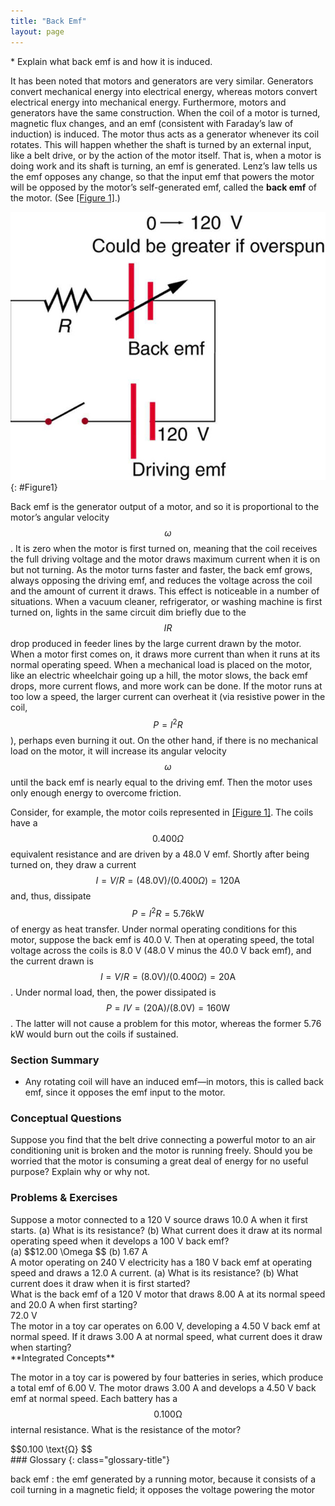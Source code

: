 ```yaml
---
title: "Back Emf"
layout: page
---
```


<div class="abstract" markdown="1">
* Explain what back emf is and how it is induced.
</div>

It has been noted that motors and generators are very similar. Generators convert mechanical energy into electrical energy, whereas motors convert electrical energy into mechanical energy. Furthermore, motors and generators have the same construction. When the coil of a motor is turned, magnetic flux changes, and an emf (consistent with Faraday’s law of induction) is induced. The motor thus acts as a generator whenever its coil rotates. This will happen whether the shaft is turned by an external input, like a belt drive, or by the action of the motor itself. That is, when a motor is doing work and its shaft is turning, an emf is generated. Lenz’s law tells us the emf opposes any change, so that the input emf that powers the motor will be opposed by the motor’s self-generated emf, called the **back emf** of the motor. (See [[Figure 1]](#Figure1).)

 ![Figure shows an electric circuit. The circuit has a cell represented as driving e m f of voltage one hundred and twenty volt is connected in series with a variable e m f source with a range of voltage from zero to one hundred twenty volts and a resistance R. The other end of resistance R is connected to an open switch. The switch is connected back to the Driving e m f cell.](../resources/Figure_24_06_01.jpg "The coil of a DC motor is represented as a resistor in this schematic. The back emf is represented as a variable emf that opposes the one driving the motor. Back emf is zero when the motor is not turning, and it increases proportionally to the motor&#x2019;s angular velocity."){: #Figure1}

Back emf is the generator output of a motor, and so it is proportional to the motor’s angular velocity  $$\omega  $$ .
 It is zero when the motor is first turned on, meaning that the coil receives the full driving voltage and the motor draws maximum current when it is on but not turning. As the motor turns faster and faster, the back emf grows, always opposing the driving emf, and reduces the voltage across the coil and the amount of current it draws. This effect is noticeable in a number of situations. When a vacuum cleaner, refrigerator, or washing machine is first turned on, lights in the same circuit dim briefly due to the  $$IR $$
 drop produced in feeder lines by the large current drawn by the motor. When a motor first comes on, it draws more current than when it runs at its normal operating speed. When a mechanical load is placed on the motor, like an electric wheelchair going up a hill, the motor slows, the back emf drops, more current flows, and more work can be done. If the motor runs at too low a speed, the larger current can overheat it (via resistive power in the coil,  $$P={I}^{2}R $$ ), 
perhaps even burning it out. On the other hand, if there is no mechanical load on the motor, it will increase its angular velocity  $$\omega  $$
 until the back emf is nearly equal to the driving emf. Then the motor uses only enough energy to overcome friction.

Consider, for example, the motor coils represented in [[Figure 1]](#Figure1). The coils have a  $$0.400 \Omega  $$
 equivalent resistance and are driven by a 48.0 V emf. Shortly after being turned on, they draw a current  $$I=V/R=\left( 48.0 \text{V}\right)/\left( 0.400 \Omega \right)=120 \text{A} $$
 and, thus, dissipate  $$P={I}^{2}R= 5.76 \text{kW} $$
 of energy as heat transfer. Under normal operating conditions for this motor, suppose the back emf is 40.0 V. Then at operating speed, the total voltage across the coils is 8.0 V (48.0 V minus the 40.0 V back emf), and the current drawn is  $$I=V/R=\left( 8.0 \text{V}\right)/\left( 0.400 \Omega \right)=20 \text{A} $$ .
 Under normal load, then, the power dissipated is  $$P=IV=\left(20 \text{A}\right)/\left( 8.0 \text{V}\right)=160 \text{W} $$ .
 The latter will not cause a problem for this motor, whereas the former 5.76 kW would burn out the coils if sustained.

### Section Summary

*  Any rotating coil will have an induced emf—in motors, this is called back emf, since it opposes the emf input to the motor.

### Conceptual Questions

<div class="exercise" data-element-type="conceptual-questions">
<div class="problem" markdown="1">
Suppose you find that the belt drive connecting a powerful motor to an air conditioning unit is broken and the motor is running freely. Should you be worried that the motor is consuming a great deal of energy for no useful purpose? Explain why or why not.

</div>
</div>

### Problems &amp; Exercises

<div class="exercise" data-element-type="problems-exercises">
<div class="problem" markdown="1">
Suppose a motor connected to a 120 V source draws 10.0 A when it first starts. (a) What is its resistance? (b) What current does it draw at its normal operating speed when it develops a 100 V back emf?

</div>
<div class="solution" markdown="1">
(a)  $$12.00 \Omega  $$
(b) 1.67 A

</div>
</div>

<div class="exercise" data-element-type="problems-exercises">
<div class="problem" markdown="1">
A motor operating on 240 V electricity has a 180 V back emf at operating speed and draws a 12.0 A current. (a) What is its resistance? (b) What current does it draw when it is first started?

</div>
</div>

<div class="exercise" data-element-type="problems-exercises">
<div class="problem" markdown="1">
What is the back emf of a 120 V motor that draws 8.00 A at its normal speed and 20.0 A when first starting?

</div>
<div class="solution" markdown="1">
72.0 V

</div>
</div>

<div class="exercise" data-element-type="problems-exercises">
<div class="problem" markdown="1">
The motor in a toy car operates on 6.00 V, developing a 4.50 V back emf at normal speed. If it draws 3.00 A at normal speed, what current does it draw when starting?

</div>
</div>

<div class="exercise" data-element-type="problems-exercises">
<div class="problem" markdown="1">
**Integrated Concepts**

The motor in a toy car is powered by four batteries in series, which produce a total emf of 6.00 V. The motor draws 3.00 A and develops a 4.50 V back emf at normal speed. Each battery has a  $$0.100 \text{Ω} $$
 internal resistance. What is the resistance of the motor?

</div>
<div class="solution" markdown="1">
 $$0.100 \text{Ω} $$
</div>
</div>

<div class="glossary" markdown="1">
### Glossary
{: class="glossary-title"}

back emf
: the emf generated by a running motor, because it consists of a coil turning in a magnetic field; it opposes the voltage powering the motor


</div>
